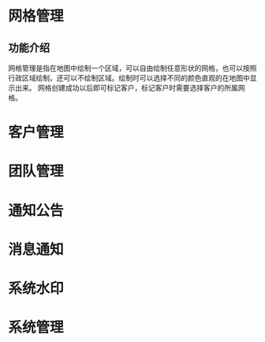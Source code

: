 # 网格管理
## 功能介绍
网格管理是指在地图中绘制一个区域，可以自由绘制任意形状的网格，也可以按照行政区域绘制，还可以不绘制区域。绘制时可以选择不同的颜色直观的在地图中显示出来。
网格创建成功以后即可标记客户，标记客户时需要选择客户的所属网格。


# 客户管理

# 团队管理

# 通知公告

# 消息通知

# 系统水印

# 系统管理



